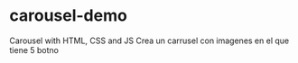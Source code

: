 # carousel-demo
Carousel with HTML, CSS and JS
Crea un carrusel con imagenes en el que 
tiene 5 botno
